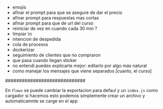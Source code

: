 - emojis
- afinar el prompt para que se asegure de dar el precio
- afinar prompt para respuestas mas cortas
- afinar prompt para que de url del curso
- reiniciar de vez en cuando cada 30 min ?
- limpiar \n
- intencion de despedida
- cola de procesos
- dockerizar
- seguimiento de clientes que no compraron
- que pasa cuando llegan sticker
- no entendi puedes explicarte mejor: editarlo por algo más natural
- como manejar los mensajes que viene separados [cuanto, el curso]



#############################

En `flows` se puede cambiar la exportacion para defaul y un `index.js` como cargador
si hacemos esto podemos simplemente crear un archivo y automaticamnte se carge
en el app